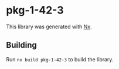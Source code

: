 # pkg-1-42-3

This library was generated with [Nx](https://nx.dev).

## Building

Run `nx build pkg-1-42-3` to build the library.
